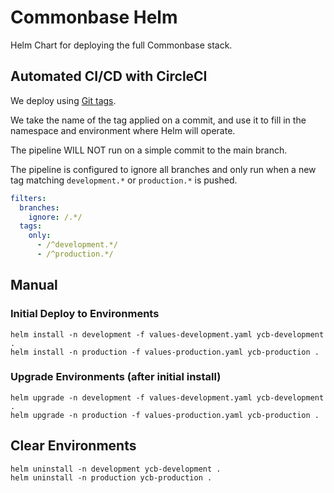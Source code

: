 # Commonbase Helm

Helm Chart for deploying the full Commonbase stack.

## Automated CI/CD with CircleCI

We deploy using [Git tags](https://git-scm.com/book/en/v2/Git-Basics-Tagging).

We take the name of the tag applied on a commit, and use it to fill in the namespace and environment where Helm will operate.

The pipeline WILL NOT run on a simple commit to the main branch.

The pipeline is configured to ignore all branches and only run when a new tag matching `development.*` or `production.*` is pushed. 

```yaml
filters:
  branches:
    ignore: /.*/
  tags:
    only:
      - /^development.*/
      - /^production.*/
```

## Manual

### Initial Deploy to Environments

```shell
helm install -n development -f values-development.yaml ycb-development .
helm install -n production -f values-production.yaml ycb-production .
```

### Upgrade Environments (after initial install)

```shell
helm upgrade -n development -f values-development.yaml ycb-development .
helm upgrade -n production -f values-production.yaml ycb-production .
```

## Clear Environments

```shell
helm uninstall -n development ycb-development .
helm uninstall -n production ycb-production .
```
